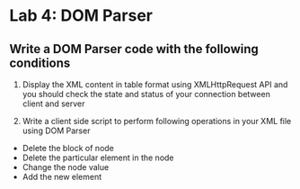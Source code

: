 # Lab 4:  DOM Parser

## Write a DOM Parser code with the following conditions


1. Display the XML content in table format using XMLHttpRequest API and you should check the state and status of your connection between client and server

2. Write a client side script to perform following operations in your XML file using DOM Parser
- Delete the block of node
- Delete the particular element in the node
- Change the node value
- Add the new element
